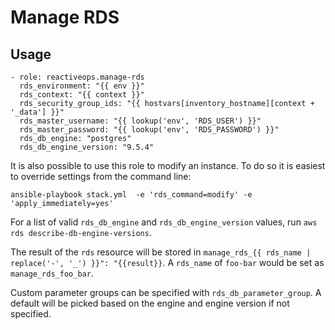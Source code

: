 Manage RDS
=========

## Usage
```
- role: reactiveops.manage-rds
  rds_environment: "{{ env }}"
  rds_context: "{{ context }}"
  rds_security_group_ids: "{{ hostvars[inventory_hostname][context + '_data'] }}"
  rds_master_username: "{{ lookup('env', 'RDS_USER') }}"
  rds_master_password: "{{ lookup('env', 'RDS_PASSWORD') }}"
  rds_db_engine: "postgres"
  rds_db_engine_version: "9.5.4"
```

It is also possible to use this role to modify an instance. To do so it is easiest to override settings from the command line:

```shell
ansible-playbook stack.yml  -e 'rds_command=modify' -e 'apply_immediately=yes'
```

For a list of valid `rds_db_engine` and `rds_db_engine_version` values, run `aws rds describe-db-engine-versions`.

The result of the `rds` resource will be stored in `manage_rds_{{ rds_name | replace('-', '_') }}": "{{result}}`. A `rds_name` of `foo-bar` would be set as `manage_rds_foo_bar`.

Custom parameter groups can be specified with `rds_db_parameter_group`. A default will be picked based on the engine and engine version if not specified.
